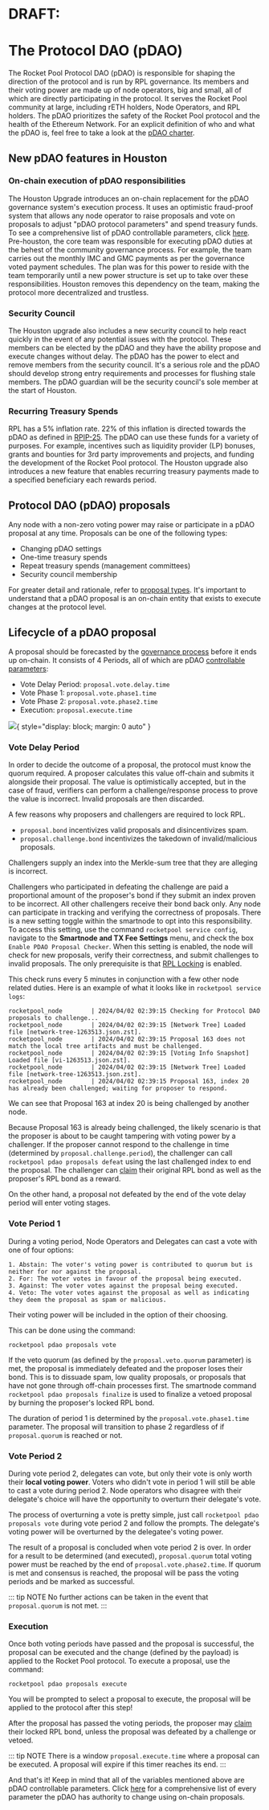 # DRAFT:


# The Protocol DAO (pDAO) 
The Rocket Pool Protocol DAO (pDAO) is responsible for shaping the direction of the protocol and is run by RPL governance. Its members and their voting power are made up of node operators, big and small, all of which are directly participating in the protocol. It serves the Rocket Pool community at large, including rETH holders, Node Operators, and RPL holders. The pDAO prioritizes the safety of the Rocket Pool protocol and the health of the Ethereum Network. For an explicit definition of who and what the pDAO is, feel free to take a look at the [pDAO charter](https://rpips.rocketpool.net/RPIPs/RPIP-23).

## New pDAO features in Houston

### On-chain execution of pDAO responsibilities   
The Houston Upgrade introduces an on-chain replacement for the pDAO governance system's execution process. It uses an optimistic fraud-proof system that allows any node operator to raise proposals and vote on proposals to adjust "pDAO protocol parameters" and spend treasury funds. To see a comprehensive list of pDAO controllable parameters, click [here](https://rpips.rocketpool.net/RPIPs/RPIP-33#parameter-table). 
Pre-houston, the core team was responsible for executing pDAO duties at the behest of the community governance process. For example, the team carries out the monthly IMC and GMC payments as per the governance voted payment schedules. The plan was for this power to reside with the team temporarily until a new power structure is set up to take over these responsibilities. Houston removes this dependency on the team, making the protocol more decentralized and trustless.


### Security Council
The Houston upgrade also includes a new security council to help react quickly in the event of any potential issues with the protocol. These members can be elected by the pDAO and they have the ability propose and execute changes without delay. The pDAO has the power to elect and remove members from the security council. It's a serious role and the pDAO should develop strong entry requirements and processes for flushing stale members. The pDAO guardian will be the security council's sole member at the start of Houston. 

### Recurring Treasury Spends
RPL has a 5% inflation rate. 22% of this inflation is directed towards the pDAO as defined in [RPIP-25](https://rpips.rocketpool.net/RPIPs/RPIP-25). The pDAO can use these funds for a variety of purposes. For example, incentives such as liquidity provider (LP) bonuses, grants and bounties for 3rd party improvements and projects, and funding the development of the Rocket Pool protocol. The Houston upgrade also introduces a new feature that enables recurring treasury payments made to a specified beneficiary each rewards period. 


## Protocol DAO (pDAO) proposals
Any node with a non-zero voting power may raise or participate in a pDAO proposal at any time. Proposals can be one of the following types:

- Changing pDAO settings
- One-time treasury spends
- Repeat treasury spends (management committees)
- Security council membership

For greater detail and rationale, refer to [proposal types](https://rpips.rocketpool.net/RPIPs/RPIP-33#proposal-types). It's important to understand that a pDAO proposal is an on-chain entity that exists to execute changes at the protocol level.  

## Lifecycle of a pDAO proposal 

A proposal should be forecasted by the [governance process](../houston/participate#governance-process) before it ends up on-chain. It consists of 4 Periods, all of which are pDAO [controllable parameters](https://rpips.rocketpool.net/RPIPs/RPIP-33#parameter-table):

- Vote Delay Period: `proposal.vote.delay.time`
- Vote Phase 1: `proposal.vote.phase1.time`
- Vote Phase 2: `proposal.vote.phase2.time`
- Execution: `proposal.execute.time	`

![](./images/pDAO_Proposals_-_Timeline2.png){ style="display: block; margin: 0 auto" }

### Vote Delay Period

In order to decide the outcome of a proposal, the protocol must know the quorum required. A proposer calculates this value off-chain and submits it alongside their proposal. The value is optimistically accepted, but in the case of fraud, verifiers can perform a challenge/response process to prove the value is incorrect. Invalid proposals are then discarded.

A few reasons why proposers and challengers are required to lock RPL. 

- `proposal.bond` incentivizes valid proposals and disincentivizes spam. 
- `proposal.challenge.bond` incentivizes the takedown of invalid/malicious proposals.

Challengers supply an index into the Merkle-sum tree that they are alleging is incorrect.

Challengers who participated in defeating the challenge are paid a proportional amount of the proposer's bond if they submit an index proven to be incorrect. All other challengers receive their bond back only. Any node can participate in tracking and verifying the correctness of proposals. There is a new setting toggle within the smartnode to opt into this responsibility. To access this setting, use the command `rocketpool service config`, navigate to the **Smartnode and TX Fee Settings** menu, and check the box `Enable PDAO Proposal Checker`. When this setting is enabled, the node will check for new proposals, verify their correctness, and submit challenges to invalid proposals. The only prerequisite is that [RPL Locking](../houston/participate#allowing-rpl-locking) is enabled. 

This check runs every 5 minutes in conjunction with a few other node related duties. Here is an example of what it looks like in `rocketpool service logs`:
```
rocketpool_node        | 2024/04/02 02:39:15 Checking for Protocol DAO proposals to challenge...
rocketpool_node        | 2024/04/02 02:39:15 [Network Tree] Loaded file [network-tree-1263513.json.zst].
rocketpool_node        | 2024/04/02 02:39:15 Proposal 163 does not match the local tree artifacts and must be challenged.
rocketpool_node        | 2024/04/02 02:39:15 [Voting Info Snapshot] Loaded file [vi-1263513.json.zst].
rocketpool_node        | 2024/04/02 02:39:15 [Network Tree] Loaded file [network-tree-1263513.json.zst].
rocketpool_node        | 2024/04/02 02:39:15 Proposal 163, index 20 has already been challenged; waiting for proposer to respond.

```
We can see that Proposal 163 at index 20 is being challenged by another node.

Because Proposal 163 is already being challenged, the likely scenario is that the proposer is about to be caught tampering with voting power by a challenger. If the proposer cannot respond to the challenge in time (determined by `proposal.challenge.period`), the challenger can call `rocketpool pdao proposals defeat` using the last challenged index to end the proposal. The challenger can [claim](../houston/participate#claiming-bonds-and-rewards) their original RPL bond as well as the proposer's RPL bond as a reward.  

On the other hand, a proposal not defeated by the end of the vote delay period will enter voting stages.

### Vote Period 1

During a voting period, Node Operators and Delegates can cast a vote with one of four options:
```
1. Abstain: The voter's voting power is contributed to quorum but is neither for nor against the proposal.
2. For: The voter votes in favour of the proposal being executed.
3. Against: The voter votes against the proposal being executed.
4. Veto: The voter votes against the proposal as well as indicating they deem the proposal as spam or malicious.
```
Their voting power will be included in the option of their choosing.

This can be done using the command:
```
rocketpool pdao proposals vote
```
If the veto quorum (as defined by the `proposal.veto.quorum` parameter) is met, the proposal is immediately defeated and the proposer loses their bond. This is to dissuade spam, low quality proposals, or proposals that have not gone through off-chain processes first. The smartnode command `rocketpool pdao proposals finalize` is used to finalize a vetoed proposal by burning the proposer's locked RPL bond. 

The duration of period 1 is determined by the `proposal.vote.phase1.time` parameter. The proposal will transition to phase 2 regardless of if `proposal.quorum` is reached or not.

### Vote Period 2

During vote period 2, delegates can vote, but only their vote is only worth their **local voting power**. Voters who didn't vote in period 1 will still be able to cast a vote during period 2. Node operators who disagree with their delegate's choice will have the opportunity to overturn their delegate's vote.

The process of overturning a vote is pretty simple, just call `rocketpool pdao proposals vote` during vote period 2 and follow the prompts. The delegate's voting power will be overturned by the delegatee's voting power. 

The result of a proposal is concluded when vote period 2 is over. In order for a result to be determined (and executed), `proposal.quorum` total voting power must be reached by the end of `proposal.vote.phase2.time`. If quorum is met and consensus is reached, the proposal will be pass the voting periods and be marked as successful. 

::: tip NOTE
No further actions can be taken in the event that `proposal.quorum` is not met. 
:::

### Execution 

Once both voting periods have passed and the proposal is successful, the proposal can be executed and the change (defined by the payload) is applied to the Rocket Pool protocol. To execute a proposal, use the command: 
```
rocketpool pdao proposals execute
```
You will be prompted to select a proposal to execute, the proposal will be applied to the protocol after this step! 

After the proposal has passed the voting periods, the proposer may [claim](../houston/participate#claiming-bonds-and-rewards) their locked RPL bond, unless the proposal was defeated by a challenge or vetoed.

::: tip NOTE
There is a window `proposal.execute.time` where a proposal can be executed. A proposal will expire if this timer reaches its end. 
:::

And that's it! Keep in mind that all of the variables mentioned above are pDAO controllable parameters. Click [here](https://rpips.rocketpool.net/RPIPs/RPIP-33#parameter-table) for a comprehensive list of every parameter the pDAO has authority to change using on-chain proposals.  